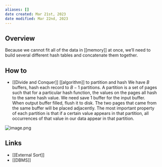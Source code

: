 ```yaml
---
aliases: []
date created: Mar 21st, 2023
date modified: Mar 22nd, 2023
---
```

## Overview
Because we cannot fit all of the data in [[memory]] at once, we’ll need to build several different hash tables and concatenate them together.

## How to
- [[Divide and Conquer]] [[algorithm]] to partition and hash
We have $B$ buffers, hash each record to $B-1$ partitions. A partition is a set of pages such that for a particular hash function, the values on the pages all hash to the same hash value. We need save 1 buffer for the input buffer.
When output buffer filled, flush it to disk. The two pages that came from the same buffer will be placed adjacently. The most important property of each partition is that if a certain value appears in that partition, all occurrences of that value in our data appear in that partition.

![image.png](https://img.ynchen.me/2023/03/81ba65fa29c798b0d9f3c4286fb73320.webp)


## Links
- [[External Sort]]
- [[DBMS]]
